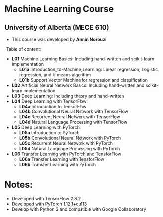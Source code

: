 # Machine Learning Course 
## University of Alberta (MECE 610)

- This course was developed by **Armin Norouzi**

-Table of content: 
- **L01** Machine Learning Basics: Including hand-written and scikit-learn implementation
    - **L01a** Introduction_to-Machine_Learning: Linear regression, Logistic regression, and k-means algorithm
    - **L01b**  Support Vector Machine for regression and classification
- **L02** Artificial Neural Network Basics: Including hand-written and scikit-learn implementation
- **L03** Deep Learning: Including theory and hand-written
- **L04** Deep Learning with TensorFlow:
    - **L04a** Introduction to TensorFlow
    - **L04b** Convolutional Neural Network with TensorFlow
    - **L04c** Recurrent Neural Network with TensorFlow
    - **L04d** Natural Language Processing with TensorFlow
- **L05** Deep Learning with PyTorch:
    - **L05a** Introduction to PyTorch
    - **L05b** Convolutional Neural Network with PyTorch
    - **L05c** Recurrent Neural Network with PyTorch
    - **L05d** Natural Language Processing with PyTorch
- **L06** Transfer Learning with PyTorch and TensforFlow
    - **L06a** Transfer Learning with TensforFlow
    - **L06b** Transfer Learning with PyTorch

# Notes:
- Developed with TensorFlow 2.8.2
- Developed with PyTorch 1.12.1+cu113
- Develop with Python 3 and compatible with Google Collaboratory
